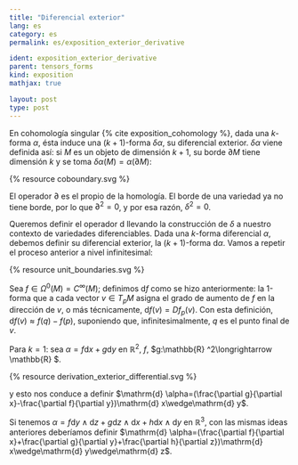 ```yaml
---
title: "Diferencial exterior"
lang: es
category: es
permalink: es/exposition_exterior_derivative

ident: exposition_exterior_derivative
parent: tensors_forms
kind: exposition
mathjax: true

layout: post
type: post
---
```



En cohomología singular {% cite exposition_cohomology %}, dada una $k$-forma $\alpha$, ésta induce una $(k+1)$-forma $\delta \alpha$, su diferencial exterior. $\delta \alpha$ viene definida así: si $M$ es un objeto de dimensión $k+1$, su borde $\partial M$ tiene dimensión $k$ y se toma $\delta \alpha(M)=\alpha(\partial M)$:

{% resource coboundary.svg %}

El operador $\partial$ es el propio de la homología. El borde de una variedad ya no tiene borde, por lo que $\partial^2=0$, y por esa razón, $\delta ^2=0$.

Queremos definir el operador $\mathrm{d}$ llevando la construcción de $\delta$ a nuestro contexto de variedades diferenciables. Dada una $k$-forma diferencial $\alpha$, debemos definir su diferencial exterior, la $(k+1)$-forma $\mathrm{d} \alpha$. Vamos a repetir el proceso anterior a nivel infinitesimal:

{% resource unit_boundaries.svg %}

Sea $f\in \Omega^0(M)=C^\infty(M)$; definimos $\mathrm{d} f$ como se hizo anteriormente: la 1-forma que a cada vector $v\in T_p M$ asigna el grado de aumento de $f$ en la dirección de $v$, o más técnicamente, $\mathrm{d} f(v)=Df_p(v)$. Con esta definición, $\mathrm{d} f(v)\approx f(q)-f(p)$, suponiendo que, infinitesimalmente, $q$ es el punto final de $v$.

Para $k=1$: sea $\alpha=f\mathrm{d} x+g\mathrm{d} y$ en $\mathbb{R} ^2$, $f$, $g:\mathbb{R} ^2\longrightarrow \mathbb{R} $.

{% resource derivation_exterior_differential.svg %}

y esto nos conduce a definir $\mathrm{d} \alpha=(\frac{\partial g}{\partial x}-\frac{\partial f}{\partial y})\mathrm{d} x\wedge\mathrm{d} y$.

Si tenemos $\alpha=f\mathrm{d} y\wedge\mathrm{d} z+g\mathrm{d} z\wedge\mathrm{d} x+h\mathrm{d} x\wedge\mathrm{d} y$ en $\mathbb{R} ^3$, con las mismas ideas anteriores deberíamos definir $\mathrm{d} \alpha=(\frac{\partial f}{\partial x}+\frac{\partial g}{\partial y}+\frac{\partial h}{\partial z})\mathrm{d} x\wedge\mathrm{d} y\wedge\mathrm{d} z$.


